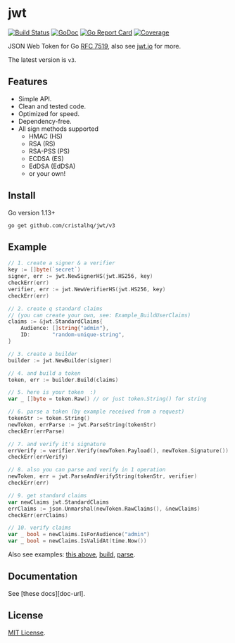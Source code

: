 # jwt

[![Build Status][build-img]][build-url]
[![GoDoc][pkg-img]][pkg-url]
[![Go Report Card][reportcard-img]][reportcard-url]
[![Coverage][coverage-img]][coverage-url]

JSON Web Token for Go [RFC 7519](https://tools.ietf.org/html/rfc7519), also see [jwt.io](https://jwt.io) for more.

The latest version is `v3`.

## Features

* Simple API.
* Clean and tested code.
* Optimized for speed.
* Dependency-free.
* All sign methods supported
  * HMAC (HS)
  * RSA (RS)
  * RSA-PSS (PS)
  * ECDSA (ES)
  * EdDSA (EdDSA)
  * or your own!

## Install

Go version 1.13+

```
go get github.com/cristalhq/jwt/v3
```

## Example

```go
// 1. create a signer & a verifier
key := []byte(`secret`)
signer, err := jwt.NewSignerHS(jwt.HS256, key)
checkErr(err)
verifier, err := jwt.NewVerifierHS(jwt.HS256, key)
checkErr(err)

// 2. create q standard claims
// (you can create your own, see: Example_BuildUserClaims)
claims := &jwt.StandardClaims{
    Audience: []string{"admin"},
    ID:       "random-unique-string",
}

// 3. create a builder
builder := jwt.NewBuilder(signer)

// 4. and build a token
token, err := builder.Build(claims)

// 5. here is your token  :)
var _ []byte = token.Raw() // or just token.String() for string

// 6. parse a token (by example received from a request)
tokenStr := token.String()
newToken, errParse := jwt.ParseString(tokenStr)
checkErr(errParse)

// 7. and verify it's signature
errVerify := verifier.Verify(newToken.Payload(), newToken.Signature())
checkErr(errVerify)

// 8. also you can parse and verify in 1 operation
newToken, err = jwt.ParseAndVerifyString(tokenStr, verifier)
checkErr(err)

// 9. get standard claims
var newClaims jwt.StandardClaims
errClaims := json.Unmarshal(newToken.RawClaims(), &newClaims)
checkErr(errClaims)

// 10. verify claims
var _ bool = newClaims.IsForAudience("admin")
var _ bool = newClaims.IsValidAt(time.Now())
```

Also see examples: [this above](https://github.com/cristalhq/jwt/blob/master/example_test.go), [build](https://github.com/cristalhq/jwt/blob/master/example_build_test.go), [parse](https://github.com/cristalhq/jwt/blob/master/example_parse_test.go).

## Documentation

See [these docs][doc-url].

## License

[MIT License](LICENSE).

[build-img]: https://github.com/cristalhq/jwt/workflows/build/badge.svg
[build-url]: https://github.com/cristalhq/jwt/actions
[pkg-img]: https://pkg.go.dev/badge/cristalhq/jwt/v3
[pkg-url]: https://pkg.go.dev/github.com/cristalhq/jwt/v3
[reportcard-img]: https://goreportcard.com/badge/cristalhq/jwt
[reportcard-url]: https://goreportcard.com/report/cristalhq/jwt
[coverage-img]: https://codecov.io/gh/cristalhq/jwt/branch/master/graph/badge.svg
[coverage-url]: https://codecov.io/gh/cristalhq/jwt
